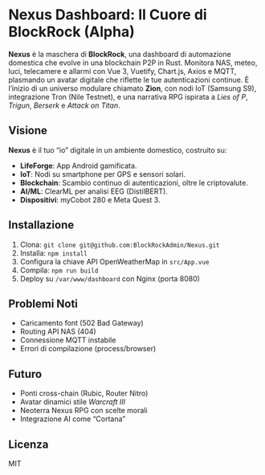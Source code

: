 # Nexus Dashboard: Il Cuore di BlockRock (Alpha)

**Nexus** è la maschera di **BlockRock**, una dashboard di automazione domestica che evolve in una blockchain P2P in Rust. Monitora NAS, meteo, luci, telecamere e allarmi con Vue 3, Vuetify, Chart.js, Axios e MQTT, plasmando un avatar digitale che riflette le tue autenticazioni continue. È l’inizio di un universo modulare chiamato **Zion**, con nodi IoT (Samsung S9), integrazione Tron (Nile Testnet), e una narrativa RPG ispirata a *Lies of P*, *Trigun*, *Berserk* e *Attack on Titan*.

## Visione
**Nexus** è il tuo “io” digitale in un ambiente domestico, costruito su:
- **LifeForge**: App Android gamificata.
- **IoT**: Nodi su smartphone per GPS e sensori solari.
- **Blockchain**: Scambio continuo di autenticazioni, oltre le criptovalute.
- **AI/ML**: ClearML per analisi EEG (DistilBERT).
- **Dispositivi**: myCobot 280 e Meta Quest 3.

## Installazione
1. Clona: `git clone git@github.com:BlockRockAdmin/Nexus.git`
2. Installa: `npm install`
3. Configura la chiave API OpenWeatherMap in `src/App.vue`
4. Compila: `npm run build`
5. Deploy su `/var/www/dashboard` con Nginx (porta 8080)

## Problemi Noti
- Caricamento font (502 Bad Gateway)
- Routing API NAS (404)
- Connessione MQTT instabile
- Errori di compilazione (process/browser)

## Futuro
- Ponti cross-chain (Rubic, Router Nitro)
- Avatar dinamici stile *Warcraft III*
- Neoterra Nexus RPG con scelte morali
- Integrazione AI come “Cortana”

## Licenza
MIT
